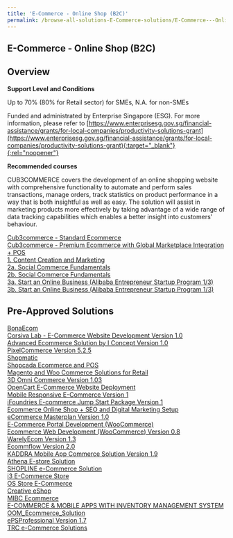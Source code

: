 ```yaml
---
title: 'E-Commerce - Online Shop (B2C)'
permalink: /browse-all-solutions-E-Commerce-solutions/E-Commerce---Online-Shop--B2C-
---
```


## E-Commerce - Online Shop (B2C)
## Overview

**Support Level and Conditions**

Up to 70% (80% for Retail sector)  for SMEs, N.A. for non-SMEs

Funded and administrated by Enterprise Singapore (ESG). For more information, please refer to
[https://www.enterprisesg.gov.sg/financial-assistance/grants/for-local-companies/productivity-solutions-grant](https://www.enterprisesg.gov.sg/financial-assistance/grants/for-local-companies/productivity-solutions-grant){:target="_blank"}{:rel="noopener"}

**Recommended courses**

CUB3COMMERCE covers the development of an online shopping website with comprehensive functionality to automate and perform sales transactions, manage orders, track statistics on product performance in a way that is both insightful as well as easy. The solution will assist in marketing products more effectively by taking advantage of a wide range of data tracking capabilities which enables a better insight into customers' behaviour.

<a href='https://www.gobusiness.gov.sg/images/psg/Desensitised_DUCB3_Annex_3_Part_1.pdf'  target='_blank' rel='noopener'>Cub3commerce - Standard Ecommerce</a><br>
<a href='https://www.gobusiness.gov.sg/images/psg/Desensitised_DUCB3_Annex_3_Part_2.pdf'  target='_blank' rel='noopener'>Cub3commerce - Premium Ecommerce with Global Marketplace Integration + POS</a><br>
<a href='https://courses.enterprisejobskills.gov.sg/Course_Internet/CourseDetail/Content-Creation-Marketing'  target='_blank' rel='noopener'>1. Content Creation and Marketing</a><br>
<a href='https://courses.enterprisejobskills.gov.sg/Course_Internet/CourseDetail/Social-Commerce-Fundamentals-Synchronous-eLearning'  target='_blank' rel='noopener'>2a. Social Commerce Fundamentals</a><br>
<a href='https://courses.enterprisejobskills.gov.sg/Course_Internet/CourseDetail/Social-Commerce-Fundamentals-Synchronous-eLearning'  target='_blank' rel='noopener'>2b. Social Commerce Fundamentals</a><br>
<a href='https://courses.enterprisejobskills.gov.sg/Course_Internet/CourseDetail/Start-Online-Business-Alibaba-Entrepreneur-Startup-Program-13-2'  target='_blank' rel='noopener'>3a. Start an Online Business (Alibaba Entrepreneur Startup Program 1/3)</a><br>
<a href='https://courses.enterprisejobskills.gov.sg/Course_Internet/CourseDetail/Start-Online-Business-Alibaba-Entrepreneur-Startup-Program-13-2'  target='_blank' rel='noopener'>3b. Start an Online Business (Alibaba Entrepreneur Startup Program 1/3)</a><br>

## Pre-Approved Solutions

<a href='/productivity-solutions-grant/solutionrepo/solution248' target='_blank'>BonaEcom</a><br>
<a href='/productivity-solutions-grant/solutionrepo/solution307' target='_blank'>Corsiva Lab - E-Commerce Website Development Version 1.0 </a><br>
<a href='/productivity-solutions-grant/solutionrepo/solution467' target='_blank'>Advanced Ecommerce Solution by I Concept Version 1.0 </a><br>
<a href='/productivity-solutions-grant/solutionrepo/solution709' target='_blank'>PixelCommerce Version 5.2.5</a><br>
<a href='/productivity-solutions-grant/solutionrepo/solution783' target='_blank'>Shopmatic</a><br>
<a href='/productivity-solutions-grant/solutionrepo/solution931' target='_blank'>Shopcada Ecommerce and POS</a><br>
<a href='/productivity-solutions-grant/solutionrepo/solution1243' target='_blank'>Magento and Woo Commerce Solutions for Retail</a><br>
<a href='/productivity-solutions-grant/solutionrepo/solution1390' target='_blank'>3D Omni Commerce Version 1.03</a><br>
<a href='/productivity-solutions-grant/solutionrepo/solution1446' target='_blank'>OpenCart E-Commerce Website Deployment</a><br>
<a href='/productivity-solutions-grant/solutionrepo/solution1526' target='_blank'>Mobile Responsive E-Commerce Version 1</a><br>
<a href='/productivity-solutions-grant/solutionrepo/solution1671' target='_blank'>iFoundries E-commerce Jump Start Package Version 1</a><br>
<a href='/productivity-solutions-grant/solutionrepo/solution1815' target='_blank'>Ecommerce Online Shop + SEO and Digital Marketing Setup</a><br>
<a href='/productivity-solutions-grant/solutionrepo/solution2089' target='_blank'>eCommerce Masterplan Version 1.0</a><br>
<a href='/productivity-solutions-grant/solutionrepo/solution2102' target='_blank'>E-Commerce Portal Development (WooCommerce)</a><br>
<a href='/productivity-solutions-grant/solutionrepo/solution2110' target='_blank'>Ecommerce Web Development (WooCommerce) Version 0.8</a><br>
<a href='/productivity-solutions-grant/solutionrepo/solution2196' target='_blank'>WarelyEcom Version 1.3</a><br>
<a href='/productivity-solutions-grant/solutionrepo/solution2262' target='_blank'>Ecommflow Version 2.0</a><br>
<a href='/productivity-solutions-grant/solutionrepo/solution2268' target='_blank'>KADDRA Mobile App Commerce Solution Version 1.9</a><br>
<a href='/productivity-solutions-grant/solutionrepo/solution2302' target='_blank'>Athena E-store Solution</a><br>
<a href='/productivity-solutions-grant/solutionrepo/solution2324' target='_blank'>SHOPLINE e-Commerce Solution</a><br>
<a href='/productivity-solutions-grant/solutionrepo/solution2356' target='_blank'>i3 E-Commerce Store</a><br>
<a href='/productivity-solutions-grant/solutionrepo/solution2415' target='_blank'>OS Store E-Commerce</a><br>
<a href='/productivity-solutions-grant/solutionrepo/solution2502' target='_blank'>Creative eShop</a><br>
<a href='/productivity-solutions-grant/solutionrepo/solution2544' target='_blank'>MIBC Ecommerce</a><br>
<a href='/productivity-solutions-grant/solutionrepo/solution2551' target='_blank'>E-COMMERCE & MOBILE APPS WITH INVENTORY MANAGEMENT SYSTEM</a><br>
<a href='/productivity-solutions-grant/solutionrepo/solution2727' target='_blank'>OOM_Ecommerce_Solution</a><br>
<a href='/productivity-solutions-grant/solutionrepo/solution2752' target='_blank'>ePSProfessional Version 1.7</a><br>
<a href='/productivity-solutions-grant/solutionrepo/solution2859' target='_blank'>TRC e-Commerce Solutions</a><br>
